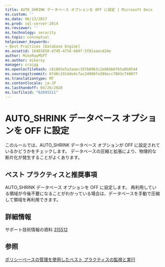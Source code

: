 ```yaml
---
title: AUTO_SHRINK データベース オプションを OFF に設定 | Microsoft Docs
ms.custom: ''
ms.date: 06/13/2017
ms.prod: sql-server-2014
ms.reviewer: ''
ms.technology: security
ms.topic: conceptual
helpviewer_keywords:
- Best Practices [Database Engine]
ms.assetid: 16403850-d745-4754-b84f-5f01aaecd24e
author: MikeRayMSFT
ms.author: mikeray
manager: craigg
ms.openlocfilehash: c81885e5a3aaec197b8963c2e868b6f65a0b0544
ms.sourcegitcommit: 6fd8c1914de4c7ac24900fe388ecc7883c740077
ms.translationtype: MT
ms.contentlocale: ja-JP
ms.lasthandoff: 04/26/2020
ms.locfileid: "62691511"
---
```

# <a name="set-the-auto_shrink-database-option-to-off"></a>AUTO_SHRINK データベース オプションを OFF に設定
  このルールでは、AUTO_SHRINK データベース オプションが OFF に設定されているかどうかをチェックします。 データベースの圧縮と拡張により、物理的な断片化が発生することがよくあります。  
  
## <a name="best-practices-recommendations"></a>ベスト プラクティスと推奨事項  
 AUTO_SHRINK データベース オプションを OFF に設定します。 再利用している領域が今後不要になることがわかっている場合は、データベースを手動で圧縮して領域を再利用できます。  
  
## <a name="for-more-information"></a>詳細情報  
 サポート技術情報の資料 [315512](https://go.microsoft.com/fwlink/?linkid=117750)  
  
## <a name="see-also"></a>参照  
 [ポリシーベースの管理を使用したベスト プラクティスの監視と実行](monitor-and-enforce-best-practices-by-using-policy-based-management.md)  
  
  
